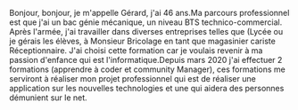 Bonjour,
bonjour, je m'appelle Gérard, j'ai 46 ans.Ma parcours professionnel est que j'ai un bac génie mécanique, un niveau BTS technico-commercial.
Après l'armée, j'ai travailler dans diverses entreprises telles que (Lycée ou je gérais les élèves, à Monsieur Bricolage en tant que magasinier cariste Réceptionnaire.
J'ai choisi cette formation car je voulais revenir à ma passion d'enfance qui est l'informatique.Depuis mars 2020 j'ai effectuer 2 formations (apprendre à coder et community Manager),
ces formations me serviront à réaliser mon projet professionnel qui est de réaliser une application sur les nouvelles technologies et une qui aidera des personnes démunient sur le net.